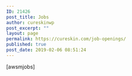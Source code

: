 ```yaml
---
ID: 21426
post_title: Jobs
author: cureskinwp
post_excerpt: ""
layout: page
permalink: https://cureskin.com/job-openings/
published: true
post_date: 2019-02-06 08:51:24
---
```

<p>[awsmjobs]</p>